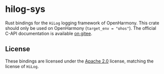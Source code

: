 # hilog-sys

Rust bindings for the `HiLog` logging framework of OpenHarmony.
This crate should only be used on OpenHarmony (`target_env = "ohos"`).
The official C-API documentation is available [on gitee][hilog native guidelines].


[hilog native guidelines]: https://gitee.com/openharmony/docs/blob/master/en/application-dev/dfx/hilog-guidelines.md


## License

These bindings are licensed under the [Apache 2.0](./LICENSE) license, matching
the license of `HiLog`.